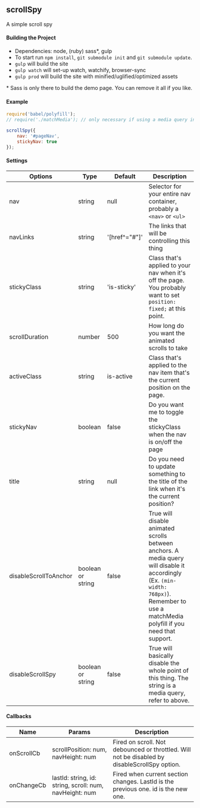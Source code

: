 scrollSpy
-----------
A simple scroll spy

#### Building the Project
* Dependencies: node, (ruby) sass*, gulp
* To start run `npm install`, `git submodule init` and `git submodule update`.
* `gulp` will build the site
* `gulp watch` will set-up watch, watchify, browser-sync
* `gulp prod` will build the site with minified/uglified/optimized assets

\* Sass is only there to build the demo page. You can remove it all if you like.

#### Example

```javascript
require('babel/polyfill');
// require('./matchMedia'); // only necessary if using a media query in options

scrollSpy({
	nav: '#pageNav',
	stickyNav: true
});
```

#### Settings
Options | Type | Default | Description
------- | ---- | ------- | -----------
nav | string | null | Selector for your entire nav container, probably a `<nav>` or `<ul>`
navLinks | string | '[href^="#"]' | The links that will be controlling this thing
stickyClass | string | 'is-sticky' | Class that's applied to your nav when it's off the page. You probably want to set `position: fixed;` at this point.
scrollDuration | number | 500 | How long do you want the animated scrolls to take
activeClass | string | is-active | Class that's applied to the nav item that's the current position on the page.
stickyNav | boolean | false | Do you want me to toggle the stickyClass when the nav is on/off the page
title | string | null | Do you need to update something to the title of the link when it's the current position?
disableScrollToAnchor | boolean or string | false | True will disable animated scrolls between anchors. A media query will disable it accordingly (Ex. `(min-width: 768px)`). Remember to use a matchMedia polyfill if you need that support.
disableScrollSpy | boolean or string | false | True will basically disable the whole point of this thing. The string is a media query, refer to above.

#### Callbacks
Name | Params | Description
---- | ------ | -----------
onScrollCb | scrollPosition: num, navHeight: num | Fired on scroll. Not debounced or throttled. Will not be disabled by disableScrollSpy option.
onChangeCb | lastId: string, id: string, scroll: num, navHeight: num | Fired when current section changes. LastId is the previous one. id is the new one.